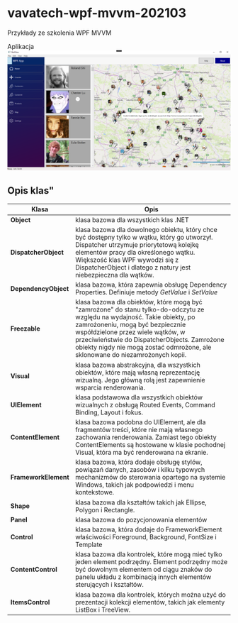 # vavatech-wpf-mvvm-202103
Przykłady ze szkolenia WPF MVVM


Aplikacja
![alt text](https://github.com/sulmar/vavatech-wpf-mvvm-202103/blob/master/src/Vavatech.Shop/Vavatech.Shop.WpfClient/Assets/screenshot.png "Logo Title Text 1")

## Opis klas"

| Klasa  | Opis  |
|---|---|
| **Object**  | klasa bazowa dla wszystkich klas .NET  |
| **DispatcherObject**  |  klasa bazowa dla dowolnego obiektu, który chce być dostępny tylko w wątku, który go utworzył. Dispatcher utrzymuje priorytetową kolejkę elementów pracy dla określonego wątku. Większość klas WPF wywodzi się z DispatcherObject i dlatego z natury jest niebezpieczna dla wątków. |
| **DependencyObject**  | klasa bazowa, która zapewnia obsługę Dependency Properties. Definiuje metody _GetValue_ i _SetValue_  |
| **Freezable**   | klasa bazowa dla obiektów, które mogą być "zamrożone" do stanu tylko-do-odczytu ze względu na wydajność. Takie obiekty, po zamrożoneniu, mogą być bezpiecznie współdzielone przez wiele wątków, w przeciwieństwie do DispatcherObjects. Zamrożone obiekty nigdy nie mogą zostać odmrożone, ale sklonowane do niezamrożonych kopii.  |
| **Visual**  | klasa bazowa abstrakcyjna, dla wszystkich obiektów, które mają własną reprezentację wizualną. Jego główną rolą jest zapewnienie wsparcia renderowania.  |
| **UIElement**  | klasa podstawowa dla wszystkich obiektów wizualnych z obsługą Routed Events, Command Binding, Layout i fokus.  |
| **ContentElement**  | klasa bazowa podobna do UIElement, ale dla fragmentów treści, które nie mają własnego zachowania renderowania. Zamiast tego obiekty ContentElements są hostowane w klasie pochodnej Visual, która ma być renderowana na ekranie. |
| **FrameworkElement**  | klasa bazowa, która dodaje obsługę stylów, powiązań danych, zasobów i kilku typowych mechanizmów do sterowania opartego na systemie Windows, takich jak podpowiedzi i menu kontekstowe.  |
| **Shape**  | klasa bazowa dla kształtów takich jak Ellipse, Polygon i Rectangle.  |
| **Panel**  | klasa bazowa do pozycjonowania elementów   |
| **Control**  | klasa bazowa, która dodaje do FrameworkElement właściwości Foreground, Background, FontSize i Template  |
| **ContentControl**  | klasa bazowa dla kontrolek, które mogą mieć tylko jeden element podrzędny. Element podrzędny może być dowolnym elementem od ciągu znaków do panelu układu z kombinacją innych elementów sterujących i kształtów.  |
| **ItemsControl**  | klasa bazowa dla kontrolek, których można użyć do prezentacji kolekcji elementów, takich jak elementy ListBox i TreeView.  |
